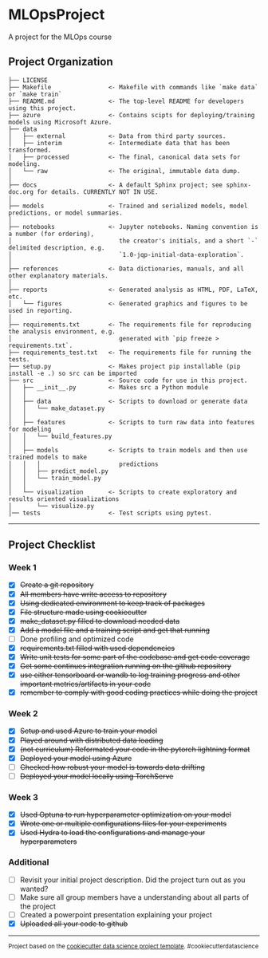 MLOpsProject
==============================

A project for the MLOps course

Project Organization
------------

    ├── LICENSE
    ├── Makefile                <- Makefile with commands like `make data` or `make train`
    ├── README.md               <- The top-level README for developers using this project.
    ├── azure                   <- Contains scipts for deploying/training models using Microsoft Azure.
    ├── data
    │   ├── external            <- Data from third party sources.
    │   ├── interim             <- Intermediate data that has been transformed.
    │   ├── processed           <- The final, canonical data sets for modeling.
    │   └── raw                 <- The original, immutable data dump.
    │
    ├── docs                    <- A default Sphinx project; see sphinx-doc.org for details. CURRENTLY NOT IN USE.
    │
    ├── models                  <- Trained and serialized models, model predictions, or model summaries.
    │
    ├── notebooks               <- Jupyter notebooks. Naming convention is a number (for ordering),
    │                              the creator's initials, and a short `-` delimited description, e.g.
    │                              `1.0-jqp-initial-data-exploration`.
    │
    ├── references              <- Data dictionaries, manuals, and all other explanatory materials.
    │
    ├── reports                 <- Generated analysis as HTML, PDF, LaTeX, etc.
    │   └── figures             <- Generated graphics and figures to be used in reporting.
    │
    ├── requirements.txt        <- The requirements file for reproducing the analysis environment, e.g.
    │                              generated with `pip freeze > requirements.txt`.
    ├── requirements_test.txt   <- The requirements file for running the tests.
    ├── setup.py                <- Makes project pip installable (pip install -e .) so src can be imported
    ├── src                     <- Source code for use in this project.
    │   ├── __init__.py         <- Makes src a Python module
    │   │
    │   ├── data                <- Scripts to download or generate data
    │   │   └── make_dataset.py
    │   │
    │   ├── features            <- Scripts to turn raw data into features for modeling
    │   │   └── build_features.py
    │   │
    │   ├── models              <- Scripts to train models and then use trained models to make
    │   │   │                      predictions
    │   │   ├── predict_model.py
    │   │   └── train_model.py
    │   │
    │   └── visualization       <- Scripts to create exploratory and results oriented visualizations
    │       └── visualize.py
    │── tests                   <- Test scripts using pytest.

--------

Project Checklist
------------

### Week 1

- [x] ~~Create a git repository~~
- [x] ~~All members have write access to repository~~
- [x] ~~Using dedicated environment to keep track of packages~~
- [x] ~~File structure made using cookiecutter~~
- [x] ~~make_dataset.py filled to download needed data~~
- [x] ~~Add a model file and a training script and get that running~~
- [ ] Done profiling and optimized code
- [x] ~~requirements.txt filled with used dependencies~~
- [x] ~~Write unit tests for some part of the codebase and get code coverage~~
- [x] ~~Get some continues integration running on the github repository~~
- [x] ~~use either tensorboard or wandb to log training progress and other important metrics/artifacts in your code~~
- [x] ~~remember to comply with good coding practices while doing the project~~

### Week 2

- [x] ~~Setup and used Azure to train your model~~
- [x] ~~Played around with distributed data loading~~
- [x] ~~(not curriculum) Reformated your code in the pytorch lightning format~~
- [x] ~~Deployed your model using Azure~~
- [ ] ~~Checked how robust your model is towards data drifting~~
- [ ] ~~Deployed your model locally using TorchServe~~

### Week 3

- [x] ~~Used Optuna to run hyperparameter optimization on your model~~
- [x] ~~Wrote one or multiple configurations files for your experiments~~
- [x] ~~Used Hydra to load the configurations and manage your hyperparameters~~

### Additional

- [ ] Revisit your initial project description. Did the project turn out as you wanted?
- [ ] Make sure all group members have a understanding about all parts of the project
- [ ] Created a powerpoint presentation explaining your project
- [x] ~~Uploaded all your code to github~~

--------

<p><small>Project based on the <a target="_blank" href="https://drivendata.github.io/cookiecutter-data-science/">cookiecutter data science project template</a>. #cookiecutterdatascience</small></p>